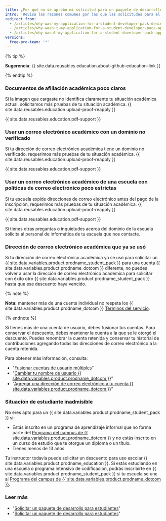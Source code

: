 ```yaml
---
title: ¿Por qué no se aprobó mi solicitud para un paquete de desarrollo para estudiantes?
intro: 'Revisa las razones comunes por las que las solicitudes para el {{ site.data.variables.product.prodname_student_pack }} no se aprueban y lee las sugerencias para volver a solicitarlo con éxito.'
redirect_from:
  - /articles/why-was-my-application-for-a-student-developer-pack-denied/
  - /articles/why-wasn-t-my-application-for-a-student-developer-pack-approved
  - /articles/why-wasnt-my-application-for-a-student-developer-pack-approved
versions:
  free-pro-team: '*'
---
```


{% tip %}

**Sugerencia:** {{ site.data.reusables.education.about-github-education-link }}

{% endtip %}

### Documentos de afiliación académica poco claros

Si la imagen que cargaste no identifica claramente tu situación académica actual, solicitamos más pruebas de tu situación académica. {{ site.data.reusables.education.upload-proof-reapply }}

{{ site.data.reusables.education.pdf-support }}

### Usar un correo electrónico académico con un dominio no verificado

Si tu dirección de correo electrónico académica tiene un dominio no verificado, requerimos más pruebas de tu situación académica. {{ site.data.reusables.education.upload-proof-reapply }}

{{ site.data.reusables.education.pdf-support }}

### Usar un correo electrónico académico de una escuela con políticas de correo electrónico poco estrictas

Si tu escuela expide direcciones de correo electrónico antes del pago de la inscripción, requerimos más pruebas de tu situación académica. {{ site.data.reusables.education.upload-proof-reapply }}

{{ site.data.reusables.education.pdf-support }}

Si tienes otras preguntas o inquietudes acerca del dominio de la escuela solicita al personal de informática de tu escuela que nos contacte.

### Dirección de correo electrónico académica que ya se usó

Si tu dirección de correo electrónico académica ya se usó para solicitar un {{ site.data.variables.product.prodname_student_pack }} para una cuenta {{ site.data.variables.product.prodname_dotcom }} diferente, no puedes volver a usar la dirección de correo electrónico académica para solicitar con éxito otro {{ site.data.variables.product.prodname_student_pack }} hasta que ese descuento haya vencido.

{% note %}

**Nota:** mantener más de una cuenta individual no respeta los {{ site.data.variables.product.prodname_dotcom }} [Términos del servicio](/articles/github-terms-of-service/#3-account-requirements).

{% endnote %}

Si tienes más de una cuenta de usuario, debes fusionar tus cuentas. Para conservar el descuento, debes mantener la cuenta a la que se le otorgó el descuento. Puedes renombrar la cuenta retenida y conservar tu historial de contribuciones agregando todas las direcciones de correo electrónico a la cuenta retenida.

Para obtener más información, consulta:
- "[Fusionar cuentas de usuario múltiples](/articles/merging-multiple-user-accounts)"
- "[Cambiar tu nombre de usuario {{ site.data.variables.product.prodname_dotcom }}](/articles/changing-your-github-username)"
- "[Agregar una dirección de correo electrónico a tu cuenta {{ site.data.variables.product.prodname_dotcom }}](/articles/adding-an-email-address-to-your-github-account)"

### Situación de estudiante inadmisible

No eres apto para un {{ site.data.variables.product.prodname_student_pack }} si:
- Estás inscrito en un programa de aprendizaje informal que no forma parte del [Programa del campus de {{ site.data.variables.product.prodname_dotcom }}](https://education.github.com/schools) y no estás inscrito en un curso de estudio que te otorgue un diploma o un título.
- Tienes menos de 13 años.

Tu instructor todavía puede solicitar un descuento para uso escolar {{ site.data.variables.product.prodname_education }}. Si estás estudiando en una escuela o programa intensivo de codificación, podrás inscribirte en {{ site.data.variables.product.prodname_student_pack }} si tu escuela se une al [Programa del campus de {{ site.data.variables.product.prodname_dotcom }}](https://education.github.com/schools).

### Leer más

- "[Solicitar un paquete de desarrollo para estudiantes](/articles/applying-for-a-student-developer-pack)"
- "[Solicitar un paquete de desarrollo para estudiantes](/articles/applying-for-a-student-developer-pack)"
